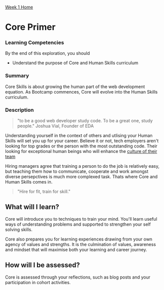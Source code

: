 [Week 1 Home](README.md)

# Core Primer

### Learning Competencies
By the end of this exploration, you should

- Understand the purpose of Core and Human Skills curriculum

### Summary

Core Skills is about growing the human part of the web development equation. As Bootcamp commences, Core will evolve into the Human Skills curriculum. 

### Description 

<blockquote>"to be a good web developer study code. To be a great one, study people." Joshua Vial, Founder of EDA</blockquote> 

Understanding yourself in the context of others and utlising your Human Skills will set you up for your career. Believe it or not, tech employers aren't looking for top grades or the person with the most outstanding code. Their looking for exceptional human beings who will enhance the [culture of their team](https://medium.simppler.com/hire-for-fit-train-for-skill-5c60a41eb7bb)

Hiring managers agree that training a person to do the job is relatively easy, but teaching them how to communicate, cooperate and work amongst diverse persepctives is much more complexed task. Thats where Core and Human Skills comes in. 

<blockquote>"Hire for fit, train for skill."</blockquote> 


## What will I learn?
Core will introduce you to techniques to train your mind. You'll learn useful ways of understanding problems and supported to strengthen your self solving skills. 

Core also prepares you for learning experiences drawing from your own agency of values and strengths. It is the culmination of values, awareness and mindset that will maximise  both your learning and career journey. 

## How will I be assessed?
Core is assessed through your reflections, such as blog posts and your participation in cohort activities.  
